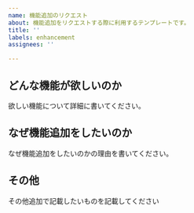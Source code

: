 ```yaml
---
name: 機能追加のリクエスト
about: 機能追加をリクエストする際に利用するテンプレートです。
title: ''
labels: enhancement
assignees: ''

---
```


どんな機能が欲しいのか
----------------------------
欲しい機能について詳細に書いてください。

なぜ機能追加をしたいのか
------------------------------
なぜ機能追加をしたいのかの理由を書いてください。

その他
--------
その他追加で記載したいものを記載してください
